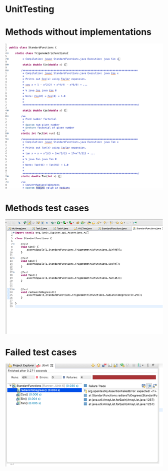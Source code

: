 # UnitTesting

# Methods without implementations
![Screenshot](ScreenShot.png)


# Methods test cases
![Screenshot](Screenshot2.png)


# Failed test cases
![Screenshot](ScreenShot4.png)